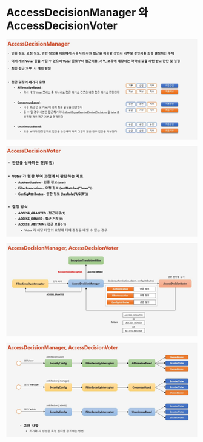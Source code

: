 # AccessDecisionManager 와 AccessDecisionVoter 

![API](../images/s57.JPG)

![API](../images/s58.JPG)

![API](../images/s59.JPG)

![API](../images/s60.JPG)
